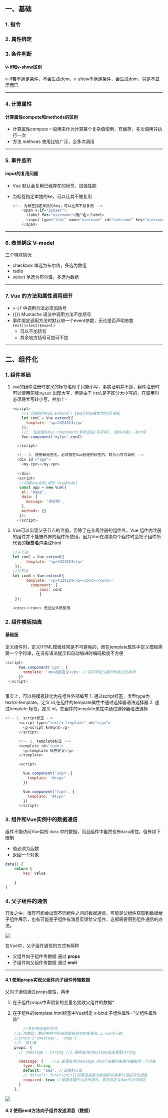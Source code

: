 ## 一、基础

### 1. 指令

### 2. 属性绑定

### 3. 条件判断

#### v-if和v-show区别

v-if若不满足条件，不会生成dom，v-show不满足条件，会生成dom，只是不显示而已



---



### 4. 计算属性

#### 计算属性compute和methods的区别

-   计算属性compute一般用来作为计算某个复杂值使用，有缓存，多次调用只执行一次
-   方法 methods 使用比较广泛，会多次调用



---



### 5. 事件监听

#### input的复用问题

-   Vue 默认会复用已经存在的标签，加强性能

-   为标签指定单独的ke，可以让其不被复用

    ```javascript
    <!-- 为标签指定单独的key，可以让其不被复用 -->
        <span v-if="isUser">
          <label for="username">用户名</label>
          <input type="text" name="username" id="username" key="username">
        </span>
    ```

    

----

### 6. 表单绑定 V-model

三个特殊情况

-   checkbox 单选为布尔值，多选为数组
-   radio
-   select 单选为布尔值，多选为数组



---



### 7. Vue 的方法和属性调用细节

-   `v-if` 中调用方法必须加括号
-   {{}} Mustache 语法中调用方法不加括号
-   事件绑定调用方法时默认带一个event参数，无论是否声明参数`test()=test($event)`
    -   可以不加括号
    -   其余地方括号可加可不加

---



## 二、组件化

### 1. 组件基础

1.  ~~`Vue`的组件注册时定义的标签名似乎只能小写~~，事实证明并不是，组件注册时可以使用驼峰:`myCon` 出现大写，但是由于 `html`是不区分大小写的，在调用时必须将大写转小写，并加上`-`

    ```javascript
    <script>
        //1.创建组件Vue.extend() template属性为html模板
        let conC = Vue.extend({
          template: '<p>4324324</p>'
        });
        //2. 注册组件Vue.component(新标签名(字符串), 组件对象)，有大写
        Vue.component('myCpn',conC)
    
      </script>
    
      <!-- 3. 使用新标签名，必须放在Vue处理的标签内，转为小写可调用 -->
      <div id ="app">
        <my-cpn></my-cpn>
        
      </div>
      <script>
       //创建Vue实例,得到 ViewModel
       const app = new Vue({
        el: '#app',
        data: {
          message: '你好啊',
        },
        methods: {}
       });
      </script>
    ```
    
2.  Vue可以实现父子节点的注册，但除了在全局注册的组件外，Vue 组件内注册的组件并不能被外界的组件所使用，因为Vue在渲染每个组件时会把子组件所代表的**标签名**渲染成html

    ```javascript
    //子节点
    let conC = Vue.extend({
          template: '<p>4324324</p>'
     });
    //父节点
    let conN = Vue.extend({
          template: '<p>4324324</p><conc></conc>'
      		component: {
      			conc: conC
    			}
     });
    
    <conc></conc> 无法在外部使用
    ```

### 2. 组件模板抽离

#### 基础版

定义组件时，定义HTML模板经常是不可避免的，而在template属性中定义模板需要一个字符串，在没有语法提示和自动缩进时编码极度不方便

```javascript
<script>
      Vue.component('cpn', {
        template: '<p>内部定义</p>' //字符串定义换行和格式化麻烦
      })
 </script>
      
```

 事实上，可以将模板转化为在组件外部编写
           1. 通过script标签，类型type为 text/x-template，定义 id,在组件的template属性中通过选择器语法选择器
           2. 通过template 标签，定义 id，在组件的template属性中通过选择器语法选择

```javascript
<!-- 1. script标签 -->
      <script type="text/x-template" id="scpn">
        <p>script 标签定义</p>
      </script>

      <!-- 2. template标签 -->
      <template id='tcpn'>
        <p>template 标签定义</p>
      </template>

      <script>

        Vue.component('scpn',{
          template: '#scpn'
        })

        Vue.component('tcpn', {
          template: '#tcpn'
        })
      </script>
```

### 3. 组件和Vue实例中的数据通信

组件不能访问Vue实例 `data` 中的数据，而且组件中虽然也有`data`属性，但有如下限制

-   值必须为函数
-   返回一个对象

```javascript
data() {
	return {
		key: value
	
	}
}
```

### 4. 父子组件的通信

开发之中，很有可能会出现不同组件之间的数据通信，可能是父组件获取到数据给子组件展示，也有可能是子组件有消息反馈给父组件，这都需要用到组件通信的办法。

![](https://cdn.jsdelivr.net/gh/qianfanguojin/ImageHosting_1/others/20210114162151.png)

在Vue中，父子组件通信的方式有两种

-   父组件向子组件传数据  通过 **props**
-   子组件向父组件传数据  通过 **emit**



---





#### 4.1 使用props实现父组件向子组件传输数据 

父向子通信通过props属性，两步

1.  在子组件props中声明新的变量名接收父组件的数据*

2.  在子组件的template html标签中Vue绑定 v-bind:子组件属性="父组件属性值"



```javascript
		//多种接收值的方式
    //1.用数组，数组中的字符串就是接收到的变量名,上下必须一致
    //props:['cmessage', 'cage'] 
    //2. 用对象
    props: {
      // cmessage : String //1.接收名为cmessage指定类型String

      cmessage: {    //2.接受名为cmessage,对这个变量约束操作抽象为一个对象      
        type: String,   
        default: "aaa", //设置默认值
        // default: function(){}如果是类型为数组和对象默认值必须为函数 
        required: true //设置该属性为必传属性，即在自定义dom中必须绑定
      }
    },
```

![](https://cdn.jsdelivr.net/gh/qianfanguojin/ImageHosting_1/others/20210114195740.png)

#### 4.2 使用emit方法向子组件发送消息（数据）

